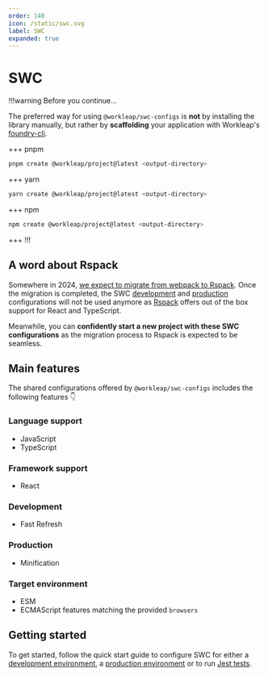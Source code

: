 ```yaml
---
order: 140
icon: /static/swc.svg
label: SWC
expanded: true
---
```


# SWC

!!!warning Before you continue...

The preferred way for using `@workleap/swc-configs` is **not** by installing the library manually, but rather by **scaffolding** your application with Workleap's [foundry-cli](https://github.com/gsoft-inc/wl-foundry-cli).

+++ pnpm
```bash
pnpm create @workleap/project@latest <output-directory>
```
+++ yarn
```bash
yarn create @workleap/project@latest <output-directory>
```
+++ npm
```bash
npm create @workleap/project@latest <output-directory>
```
+++
!!!

## A word about Rspack

Somewhere in 2024, [we expect to migrate from webpack to Rspack](../webpack/default.md#a-word-about-rspack). Once the migration is completed, the SWC [development](configure-dev.md) and [production](configure-build.md) configurations will not be used anymore as [Rspack](https://www.rspack.dev/) offers out of the box support for React and TypeScript. 

Meanwhile, you can **confidently start a new project with these SWC configurations** as the migration process to Rspack is expected to be seamless.

## Main features

The shared configurations offered by `@workleap/swc-configs` includes the following features 👇

### Language support

- JavaScript
- TypeScript

### Framework support

- React

### Development

- Fast Refresh

### Production

- Minification

### Target environment

- ESM
- ECMAScript features matching the provided `browsers`

## Getting started

To get started, follow the quick start guide to configure SWC for either a [development environment](configure-dev.md), a [production environment](configure-build.md) or to run [Jest tests](configure-jest.md).
